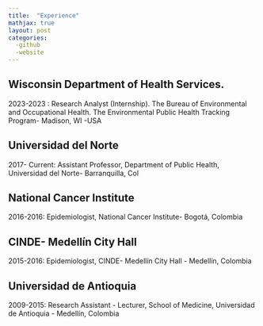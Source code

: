 ```yaml
---
title:  "Experience"
mathjax: true
layout: post
categories: 
  -github
  -website
---
```


## Wisconsin Department of Health Services.
2023-2023 :  Research Analyst (Internship). The Bureau of Environmental and Occupational Health. The Environmental Public Health Tracking Program- Madison, WI -USA


## Universidad del Norte
2017- Current:  Assistant Professor, Department of Public Health, Universidad del Norte- Barranquilla, Col


## National Cancer Institute
2016-2016: Epidemiologist, National Cancer Institute- Bogotá, Colombia


## CINDE- Medellín City Hall
2015-2016:  Epidemiologist, CINDE- Medellín City Hall - Medellín, Colombia


## Universidad de Antioquia
2009-2015: Research Assistant - Lecturer, School of Medicine, Universidad de Antioquia - Medellín, Colombia
